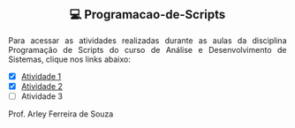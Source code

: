 <h2 align="center"> 💻 Programacao-de-Scripts </h2>

<p align="justify"> Para acessar as atividades realizadas durante as aulas da disciplina Programação de Scripts do curso de Análise e Desenvolvimento de Sistemas, clique nos links abaixo:</p>

- [x] [Atividade 1](https://github.com/laaridiniz/Programacao-de-Scripts/tree/main/atvi)
- [x] [Atividade 2](https://github.com/laaridiniz/Programacao-de-Scripts/tree/main/atvii)
- [ ] Atividade 3

Prof. Arley Ferreira de Souza
